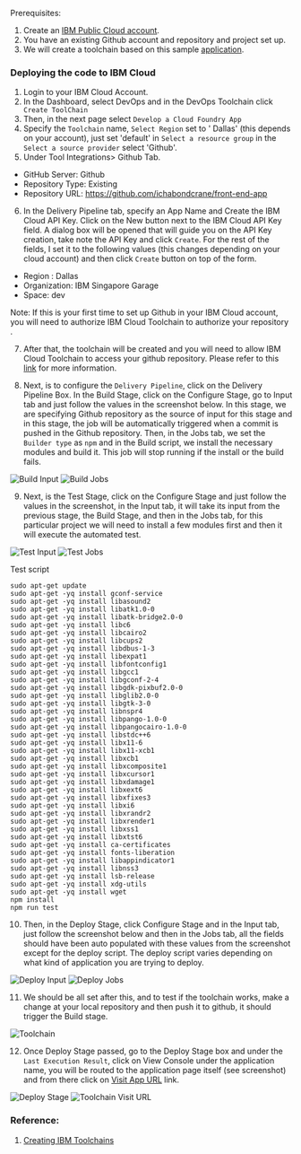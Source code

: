 Prerequisites:

1. Create an [IBM Public Cloud account](https://cloud.ibm.com/registration).
2. You have an existing Github account and repository and project set up.
3. We will create a toolchain based on this sample [application](https://github.com/ichabondcrane/front-end-app).


### Deploying the code to IBM Cloud

1. Login to your IBM Cloud Account.
2. In the Dashboard, select DevOps and in the DevOps Toolchain click  ``` Create ToolChain```
3. Then, in the next page select ``` Develop a Cloud Foundry App ```
4. Specify the ``` Toolchain ``` name,  ``` Select Region ``` set to  ' Dallas' (this depends on your account), just set 'default' in ``` Select a resource group ``` in the   ``` Select a source provider ``` select 'Github'.
5. Under Tool Integrations> Github Tab.  

* GitHub Server: Github
* Repository Type: Existing
* Repository URL: https://github.com/ichabondcrane/front-end-app

6. In the Delivery Pipeline tab, specify an App Name and Create the IBM Cloud API Key. Click on the New button next to the
IBM Cloud API Key field. A dialog box will be opened that will guide you on the API Key creation, take note the API Key and click
``` Create ```.  For the rest of the fields, I set it to the following values (this changes depending on your cloud account)
and then click ``` Create ``` button on top of the form.

* Region : Dallas
* Organization: IBM Singapore Garage
* Space: dev

Note: If this is your first time to set up Github in your IBM Cloud account, you will need to authorize IBM Cloud Toolchain to authorize your repository .

7. After that, the toolchain will be created and you will need to allow IBM Cloud Toolchain to access your github repository. Please refer to this  [link](https://console.bluemix.net/docs/services/ContinuousDelivery/ts_index.html#ts_cd) for more information.

8. Next, is to configure the ``` Delivery Pipeline ```, click on the Delivery Pipeline Box. In the Build Stage, click on the Configure Stage, go to Input tab and just follow the values in the screenshot below. In this stage, we are specifying Github repository 
as the source of input for this stage and in this stage, the job will be automatically triggered when  a commit is pushed in the Github repository. Then, in the Jobs tab, we set the ``` Builder type ``` as ``` npm ``` and in the Build script, we install the necessary modules and build it. This job will stop running if the install or the build fails.

![Build Input](https://raw.github.com/elizabethlumban/checklist/master/03%20-%20Dev_Ops/buildinput.png?raw=true "Build Input")
![Build Jobs](https://raw.github.com/elizabethlumban/checklist/master/03%20-%20Dev_Ops/buildjobs.png?raw=true "Build Jobs")

9. Next, is the Test Stage, click on the Configure Stage and just follow the values in the screenshot, in the Input tab, it will take its input from the previous stage, the Build Stage, and then in the Jobs tab, for this particular project we will need to install a few modules first and then it will execute the automated test.

![Test Input](https://raw.github.com/elizabethlumban/checklist/master/03%20-%20Dev_Ops/testinput.png?raw=true "Test Input")
![Test Jobs](https://raw.github.com/elizabethlumban/checklist/master/03%20-%20Dev_Ops/testjobs.png?raw=true "Test Jobs")

Test script
```
sudo apt-get update
sudo apt-get -yq install gconf-service
sudo apt-get -yq install libasound2
sudo apt-get -yq install libatk1.0-0
sudo apt-get -yq install libatk-bridge2.0-0
sudo apt-get -yq install libc6
sudo apt-get -yq install libcairo2
sudo apt-get -yq install libcups2
sudo apt-get -yq install libdbus-1-3
sudo apt-get -yq install libexpat1
sudo apt-get -yq install libfontconfig1
sudo apt-get -yq install libgcc1
sudo apt-get -yq install libgconf-2-4
sudo apt-get -yq install libgdk-pixbuf2.0-0
sudo apt-get -yq install libglib2.0-0
sudo apt-get -yq install libgtk-3-0
sudo apt-get -yq install libnspr4
sudo apt-get -yq install libpango-1.0-0
sudo apt-get -yq install libpangocairo-1.0-0
sudo apt-get -yq install libstdc++6
sudo apt-get -yq install libx11-6
sudo apt-get -yq install libx11-xcb1
sudo apt-get -yq install libxcb1
sudo apt-get -yq install libxcomposite1
sudo apt-get -yq install libxcursor1
sudo apt-get -yq install libxdamage1
sudo apt-get -yq install libxext6
sudo apt-get -yq install libxfixes3
sudo apt-get -yq install libxi6
sudo apt-get -yq install libxrandr2
sudo apt-get -yq install libxrender1
sudo apt-get -yq install libxss1
sudo apt-get -yq install libxtst6
sudo apt-get -yq install ca-certificates
sudo apt-get -yq install fonts-liberation
sudo apt-get -yq install libappindicator1
sudo apt-get -yq install libnss3
sudo apt-get -yq install lsb-release
sudo apt-get -yq install xdg-utils
sudo apt-get -yq install wget
npm install 
npm run test
```

10. Then, in the Deploy Stage, click Configure Stage and in the Input tab, just follow the screenshot below and then in the Jobs tab, all the fields should have been auto populated with these values from the screenshot except for the deploy script. The deploy script varies depending on what kind of application you are trying to deploy.

![Deploy Input](https://raw.github.com/elizabethlumban/checklist/master/03%20-%20Dev_Ops/deployinput.png?raw=true "Deploy Input")
![Deploy Jobs](https://raw.github.com/elizabethlumban/checklist/master/03%20-%20Dev_Ops/deployjobs.png?raw=true "Deploy Jobs")

11. We should be all set after this, and to test if the toolchain works, make a change at your local repository and then push it to github, it should trigger the Build stage.

![Toolchain](https://raw.github.com/elizabethlumban/checklist/master/03%20-%20Dev_Ops/toolchain.png?raw=true "Toolchain")

12. Once Deploy Stage passed, go to the Deploy Stage box and under the ``` Last Execution Result ```, click on View Console under the application name, you will be routed to the application page itself (see screenshot) and from there click
on [Visit App URL](http://front-end-app.mybluemix.net/) link.

![Deploy Stage](https://raw.github.com/elizabethlumban/checklist/master/03%20-%20Dev_Ops/deploystage.png?raw=true "Deploy Stage")
![Toolchain Visit URL](https://raw.github.com/elizabethlumban/checklist/master/03%20-%20Dev_Ops/visiturl.png?raw=true "Visit URL")




###  Reference:
1. [Creating IBM Toolchains](https://cloud.ibm.com/docs/services/ContinuousDelivery?topic=ContinuousDelivery-toolchains_getting_started#toolchains_getting_started)
